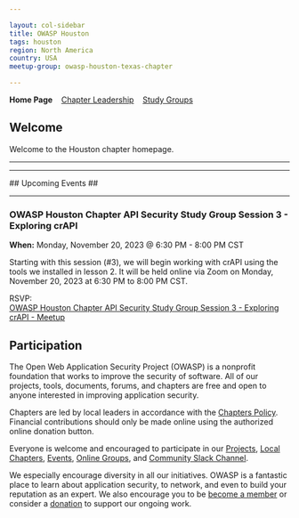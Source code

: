 ```yaml
---

layout: col-sidebar
title: OWASP Houston
tags: houston
region: North America
country: USA
meetup-group: owasp-houston-texas-chapter

---
```


<strong>Home Page</strong>
&nbsp;&nbsp;&nbsp;[Chapter Leadership](leaders.md)
&nbsp;&nbsp;&nbsp;[Study Groups](studygroups.md)

## Welcome

Welcome to the Houston chapter homepage.


<hr/>

<hr/>
## Upcoming Events ##
<hr>

### OWASP Houston Chapter API Security Study Group Session 3 - Exploring crAPI ###

**When:** Monday, November 20, 2023 @ 6:30 PM - 8:00 PM CST

Starting with this session (#3), we will begin working with crAPI using the tools we installed in lesson 2. It will be held online via Zoom on Monday, November 20, 2023 at 6:30 PM to 8:00 PM CST.

RSVP:<br>
<a href="https://www.meetup.com/owasp-houston-texas-chapter/events/297260466/">OWASP Houston Chapter API Security Study Group Session 3 - Exploring crAPI - Meetup</a>


## Participation
The Open Web Application Security Project (OWASP) is a nonprofit foundation that works to improve the security of software. All of our projects, tools, documents, forums, and chapters are free and open to anyone interested in improving application security. 

Chapters are led by local leaders in accordance with the [Chapters Policy](/www-policy/operational/chapters). Financial contributions should only be made online using the authorized online donation button. 

Everyone is welcome and encouraged to participate in our [Projects](/projects/), [Local Chapters](/chapters/), [Events](/events/), [Online Groups](https://groups.google.com/a/owasp.com/), and [Community Slack Channel](https://owasp.slack.com/).

We especially encourage diversity in all our initiatives. OWASP is a fantastic place to learn about application security, to network, and even to build your reputation as an expert. We also encourage you to be [become a member](/membership/) or consider a [donation](/donate/) to support our ongoing work.


